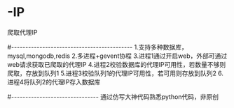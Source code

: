 # -IP
爬取代理IP

#-------------------------------------------
1.支持多种数据库，mysql,mongodb,redis
2.多进程+gevent协程
3.进程1通过开启web，外部可通过web请求获取已爬取的代理IP
4.进程2校验数据库的代理IP可用性，若数量不够则爬取，存放到队列1
5.进程3校验队列1的代理IP可用性，若可用则存放到队列2
6.进程4将队列2的代理IP存入数据库

#-------------------------------
通过仿写大神代码熟悉python代码，非原创

